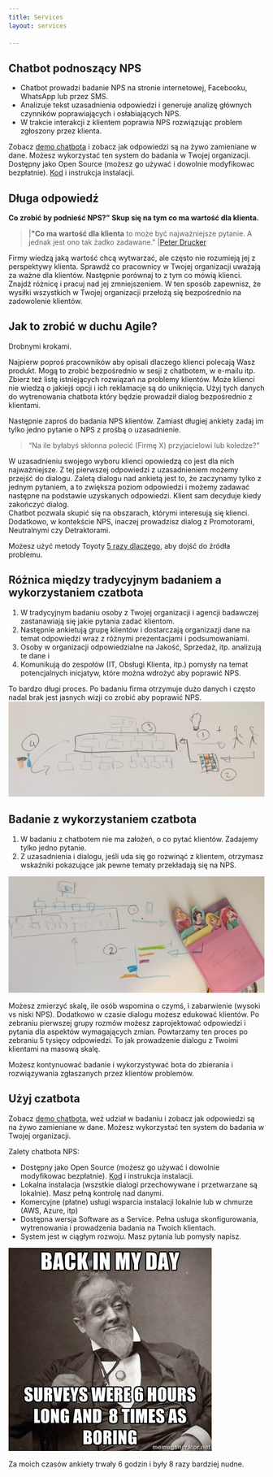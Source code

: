 ```yaml
---
title: Services
layout: services

---
```


## Chatbot podnoszący NPS

- Chatbot prowadzi badanie NPS na stronie internetowej, Facebooku, WhatsApp lub przez SMS.
- Analizuje tekst uzasadnienia odpowiedzi i generuje analizę głównych czynników poprawiających i osłabiających NPS. 
- W trakcie interakcji z klientem poprawia NPS rozwiązując problem zgłoszony przez klienta.

Zobacz [demo chatbota](https://www.qans.pl/services/test-bot/) i zobacz jak odpowiedzi są na żywo zamieniane w dane. 
Możesz wykorzystać ten system do badania w Twojej organizacji. Dostępny jako Open Source (możesz go używać i dowolnie modyfikowac bezpłatnie). [Kod](https://github.com/QANS-repo/NPS-bot) i instrukcja instalacji.

## Długa odpowiedź

**Co zrobić by podnieść NPS?”** 
**Skup się na tym co ma wartość dla klienta.**
 
>|**"Co ma wartość dla klienta** to może być najważniejsze pytanie. A jednak jest ono tak żadko zadawane."
>|[Peter Drucker](https://www.drucker.institute/wp-content/uploads/2018/08/Reading_Drucker-on-What-the-Customer-Values.pdf)

Firmy wiedzą jaką wartość chcą wytwarzać, ale często nie rozumieją jej z perspektywy klienta. 
Sprawdź co pracownicy w Twojej organizacji uważają za ważne dla klientów. Następnie porównaj to z tym co mówią klienci. Znajdź różnicę i pracuj nad jej zmniejszeniem. W ten sposób zapewnisz, że wysiłki wszystkich w Twojej organizacji przełożą się bezpośrednio na zadowolenie klientów. 

## Jak to zrobić w duchu Agile? 
Drobnymi krokami.

Najpierw poproś pracowników aby opisali dlaczego klienci polecają Wasz produkt. Mogą to zrobić bezpośrednio w sesji z chatbotem, w e-mailu itp. Zbierz też listę istniejących rozwiązań na problemy klientów. Może klienci nie wiedzą o jakiejś opcji i ich reklamacje są do uniknięcia.
Użyj tych danych do wytrenowania chatbota który będzie prowadził dialog bezpośrednio z klientami.

Następnie zaproś do badania NPS klientów. 
Zamiast długiej ankiety zadaj im tylko jedno pytanie o NPS z prośbą o uzasadnienie. 
> “Na ile byłabyś skłonna polecić (Firmę X) przyjacielowi lub koledze?”

W uzasadnieniu swojego wyboru klienci opowiedzą co jest dla nich najważniejsze. Z tej pierwszej odpowiedzi z uzasadnieniem możemy przejść do dialogu.
Zaletą dialogu nad ankietą jest to, że zaczynamy tylko z jednym pytaniem, a to zwiększa poziom odpowiedzi i możemy zadawać następne na podstawie uzyskanych odpowiedzi. Klient sam decyduje kiedy zakończyć dialog.  
Chatbot pozwala skupić się na obszarach, którymi interesują się klienci.
Dodatkowo, w kontekście NPS, inaczej prowadzisz dialog z Promotorami, Neutralnymi czy Detraktorami.  

Możesz użyć metody Toyoty [5 razy dlaczego](https://pl.wikipedia.org/wiki/Metoda_5_why), aby dojść do źródła problemu. 

## Różnica między tradycyjnym badaniem a wykorzystaniem czatbota

1. W tradycyjnym badaniu osoby z Twojej organizacji i agencji badawczej zastanawiają się jakie pytania zadać klientom.
2. Następnie ankietują grupę klientów i dostarczają organizazji dane na temat odpowiedzi wraz z różnymi prezentacjami i podsumowaniami. 
3. Osoby w organizacji odpowiedzialne na Jakość, Sprzedaż, itp. analizują te dane i 
4. Komunikują do zespołów (IT, Obsługi Klienta, itp.) pomysły na temat potencjalnych inicjatyw, które można wdrożyć aby poprawić NPS.

To bardzo długi proces. Po badaniu firma otrzymuje dużo danych i często nadal brak jest jasnych wizji co zrobić aby poprawić NPS.
![Badanie NPS dawniej](/images/IMG_3680-1.jpeg)

## Badanie z wykorzystaniem czatbota

1. W badaniu z chatbotem nie ma założeń, o co pytać klientów. Zadajemy tylko jedno pytanie. 
2. Z uzasadnienia i dialogu, jeśli uda się go rozwinąć z klientem, otrzymasz wskaźniki pokazujące jak pewne tematy przekładają się na NPS.

![Badanie NPS Obecnie](/images/IMG_3681-1.jpeg)

Możesz zmierzyć skalę, ile osób wspomina o czymś, i zabarwienie (wysoki vs niski NPS). Dodatkowo w czasie dialogu możesz edukować klientów. 
Po zebraniu pierwszej grupy rozmów możesz zaprojektować odpowiedzi i pytania dla aspektów wymagających zmian. Powtarzamy ten proces po zebraniu 5 tysięcy odpowiedzi.  To jak prowadzenie dialogu z Twoimi klientami na masową skalę. 
 
Możesz kontynuować badanie i wykorzystywać bota do zbierania i rozwiązywania zgłaszanych przez klientów problemów. 

## Użyj czatbota

Zobacz [demo chatbota](https://www.qans.pl/services/test-bot/), weź udział w badaniu i zobacz jak odpowiedzi są na żywo zamieniane w dane. 
Możesz wykorzystać ten system do badania w Twojej organizacji.

Zalety chatbota NPS:
- Dostępny jako Open Source (możesz go używać i dowolnie modyfikowac bezpłatnie). [Kod](https://github.com/QANS-repo/NPS-bot) i instrukcja instalacji. 
- Lokalna instalacja (wszstkie dialogi przechowywane i przetwarzane są lokalnie). Masz pełną kontrolę nad danymi.
- Komercyjne (płatne) usługi wsparcia instalacji lokalnie lub w chmurze (AWS, Azure, itp)
- Dostępna wersja Software as a Service. Pełna usługa skonfigurowania, wytrenowania i prowadzenia badania na Twoich klientach.
- System jest w ciągłym rozwoju. Masz pytania lub pomysły napisz. 

![Meme](/images/illustrations/110165521_3147570258659626_6549190786476460560_n.jpg)

Za moich czasów ankiety trwały 6 godzin i były 8 razy bardziej nudne. 